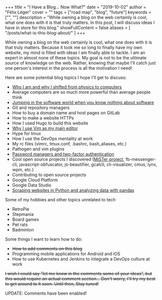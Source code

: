 +++
title = "I Have a Blog... Now What?"
date = "2019-10-02"
author = "Félix Léger"
cover = ""
tags = ["road map", "blog", "future"]
keywords = ["", ""]
description = "While owning a blog on the web certainly is cool, what one does with it is that truly matters. In this post, I will discuss ideas I have in store for this blog."
showFullContent = false
aliases = [
   "/posts/what-is-this-blog-about/"
]
+++

While owning a blog on the web certainly is cool, what one does with it is that truly matters. Because it took
me so long to finally have my own website, my mind is filled with ideas I am finally able to tackle. I am an
expert in almost none of these topics. My goal is not to be the ultimate source of knowledge on the web.
Rather, knowing that maybe I'll catch just one person's interest in the process is all the motivation I need!

Here are some potential blog topics I hope I'll get to discuss:

- [Who I am and why I shifted from physics to
  computers](https://felixleger.com/posts/2019/10/why-i-shifted-from-physics-to-focus-on-software/)
- Average computers are so much more powerful than average people think
- [Jumping in the software world when you know nothing about
  software](https://felixleger.com/posts/2019/10/why-i-shifted-from-physics-to-focus-on-software/)
- Git and repository managers
- How to buy a domain name and host pages on GitLab
- How to make a website HTTPs
- How I used Hugo to build this website
- [Why I use Vim as my main editor](https://felixleger.com/posts/2019/10/why-i-also-choose-vim/)
- Hype for tmux
- How I use the DevOps mentality at work
- My rc files (vimrc, tmux.conf, .bashrc, bash_aliases, etc.)
- Pathogen and vim plugins
- [Password managers and two-factor authentication](https://felixleger.com/posts/2020/12/password-managers/)
- Cool open source projects I discovered ([MiSTer project](https://felixleger.com/posts/2020/10/dream-machine-mister-fpga/), fb-messenger-cli, javascript-obfuscator, js-beautifier, gcalcli,
  cli-visualizer, cmus, lynx, wpm, etc.)
- Contributing to open source projects
- Google Cloud Platform
- Google Data Studio
- [Scraping websites in Python and analyzing data with
  pandas](https://felixleger.com/posts/2021/01/web-scraping-for-preservation/)

Some of my hobbies and other topics unrelated to tech

- RetroPie
- Stepmania
- Board games
- Pet rats
- Badminton

Some things I want to learn how to do:

- <s>How to add comments on this blog</s>
- Programming mobile applications for Android and iOS
- How to use Kubernetes and Jenkins to integrate a DevOps culture at work

<s>I wish I could say "let me know in the comments some of your ideas", but this would require an actual comment
section... Don't worry, I'll try my best to get around to it soon. Until then, Stay tuned!</s>

UPDATE: Comments have been enabled! 

